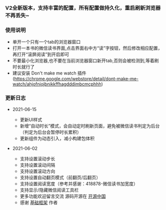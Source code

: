 ### V2全新版本，支持丰富的配置，所有配置做持久化，重启刷新浏览器不再丢失~
### 使用说明
- 单开一个只有一个tab的浏览器窗口
- 打开一本书的微信读书界面,点击界面右中方“读”字按钮，然后修改相应配置，再打开“滚屏阅读”到开启即可
- 不要最小化浏览器,也不要在当前浏览器窗口新开tab,否则会被检测到,等着刷时长就行了
- 建议安装 Don't make me watch 插件(https://chrome.google.com/webstore/detail/dont-make-me-watch/ahjofnjojbnikkffhagdddimbcmcphhh)

### 更新日志

- 2021-06-15
  - 更新UI样式
  - 新增“自动时长”模式，会自动定时刷新页面，避免被微信读书判定为后台（判定为后台会暂停时长累积）
  - 更新组件为动态引入，减小构建包体积

- 2021-06-02
  - 支持设置滚动步长
  - 支持设置滚动间隔
  - 支持设置滚动方向
  - 支持设置自动翻页模式（前翻页/后翻页）
  - 支持设置阅读宽度（参考并感谢：418878-微信读书加宽度）
  - 支持显示/隐藏微信阅读工具栏
  - 更多功能欢迎留言交流 源码开源在 [开源中国](https://gitee.com/diduweiwu-itestdev/wechat-reader-ext)
  - 感谢 [基础框架](https://github.com/qianjiachun/vue3-tampermonkey) 作者
